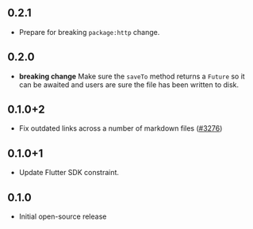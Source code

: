 ## 0.2.1

* Prepare for breaking `package:http` change. 

## 0.2.0

* **breaking change** Make sure the `saveTo` method returns a `Future` so it can be awaited and users are sure the file has been written to disk.

## 0.1.0+2

* Fix outdated links across a number of markdown files ([#3276](https://github.com/flutter/plugins/pull/3276))

## 0.1.0+1

- Update Flutter SDK constraint.

## 0.1.0

- Initial open-source release
